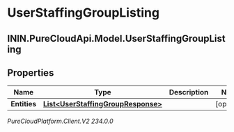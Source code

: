 # UserStaffingGroupListing

## ININ.PureCloudApi.Model.UserStaffingGroupListing

## Properties

|Name | Type | Description | Notes|
|------------ | ------------- | ------------- | -------------|
| **Entities** | [**List&lt;UserStaffingGroupResponse&gt;**](UserStaffingGroupResponse) |  | [optional] |



_PureCloudPlatform.Client.V2 234.0.0_
